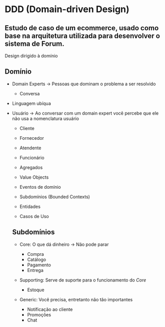# DDD (Domain-driven Design)

## Estudo de caso de um ecommerce, usado como base na arquitetura utilizada para desenvolver o sistema de Forum.

Design dirigido à domínio

## Domínio

- Domain Experts -> Pessoas que dominam o problema a ser resolvido
  - Conversa
- Linguagem ubíqua

- Usuário -> Ao conversar com um domain expert você percebe que ele não usa a nomenclatura usuário
  - Cliente
  - Fornecedor
  - Atendente
  - Funcionário

  - Agregados
  - Value Objects
  - Eventos de domínio
  - Subdomínios (Bounded Contexts)
  - Entidades
  - Casos de Uso

  ## Subdomínios
  - Core: O que dá dinheiro -> Não pode parar
    - Compra
    - Catálogo
    - Pagamento
    - Entrega

  - Supporting: Serve de suporte para o funcionamento do _Core_
    - Estoque

  - Generic: Você precisa, entretanto não tão importantes
    - Notificação ao cliente
    - Promoções
    - Chat
